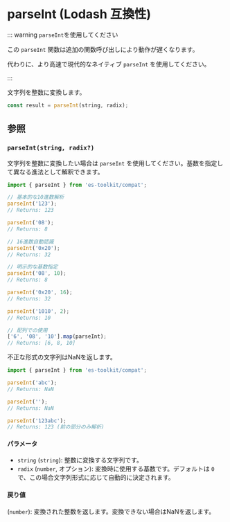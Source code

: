 # parseInt (Lodash 互換性)

::: warning `parseInt`を使用してください

この `parseInt` 関数は追加の関数呼び出しにより動作が遅くなります。

代わりに、より高速で現代的なネイティブ `parseInt` を使用してください。

:::

文字列を整数に変換します。

```typescript
const result = parseInt(string, radix);
```

## 参照

### `parseInt(string, radix?)`

文字列を整数に変換したい場合は `parseInt` を使用してください。基数を指定して異なる進法として解釈できます。

```typescript
import { parseInt } from 'es-toolkit/compat';

// 基本的な10進数解析
parseInt('123');
// Returns: 123

parseInt('08');
// Returns: 8

// 16進数自動認識
parseInt('0x20');
// Returns: 32

// 明示的な基数指定
parseInt('08', 10);
// Returns: 8

parseInt('0x20', 16);
// Returns: 32

parseInt('1010', 2);
// Returns: 10

// 配列での使用
['6', '08', '10'].map(parseInt);
// Returns: [6, 8, 10]
```

不正な形式の文字列はNaNを返します。

```typescript
import { parseInt } from 'es-toolkit/compat';

parseInt('abc');
// Returns: NaN

parseInt('');
// Returns: NaN

parseInt('123abc');
// Returns: 123 (前の部分のみ解析)
```

#### パラメータ

- `string` (`string`): 整数に変換する文字列です。
- `radix` (`number`, オプション): 変換時に使用する基数です。デフォルトは `0` で、この場合文字列形式に応じて自動的に決定されます。

#### 戻り値

(`number`): 変換された整数を返します。変換できない場合はNaNを返します。
